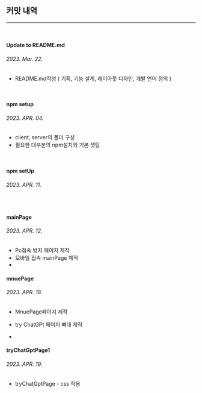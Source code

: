 ## 커밋 내역

---

<br>

#### Update to README.md

###### 2023. Mar. 22.

- README.md작성 ( 기획, 기능 설계, 레이아웃 디자인, 개발 언어 정의 )

<br>

#### npm setup

###### 2023. APR. 04.

- client, server의 폴더 구성
- 필요한 대부분의 npm설치와 기본 셋팅

<br>

#### npm setUp

###### 2023. APR. 11.

<br>

#### mainPage

###### 2023. APR. 12.

- Pc접속 방지 페이지 제작
- 모바일 접속 mainPage 제작
- <br>

#### mnuePage

###### 2023. APR. 18.

- MnuePage페이지 제작
- try ChatGPt 페이지 뼈대 제작

- <br>

#### tryChatGptPage1

###### 2023. APR. 19.

- tryChatGptPage - css 적용
